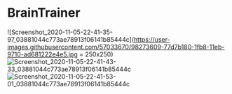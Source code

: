 # BrainTrainer
![Screenshot_2020-11-05-22-41-35-97_03881044c773ae78913f06141b85444c](https://user-images.githubusercontent.com/57033670/98273609-77d7b180-1fb8-11eb-9710-ad681222e4e5.jpg = 250x250)
![Screenshot_2020-11-05-22-41-43-33_03881044c773ae78913f06141b85444c](https://user-images.githubusercontent.com/57033670/98273662-80c88300-1fb8-11eb-8d61-690d9f814147.jpg)
![Screenshot_2020-11-05-22-41-53-01_03881044c773ae78913f06141b85444c](https://user-images.githubusercontent.com/57033670/98273689-8756fa80-1fb8-11eb-9057-e7a01d46ff68.jpg)

